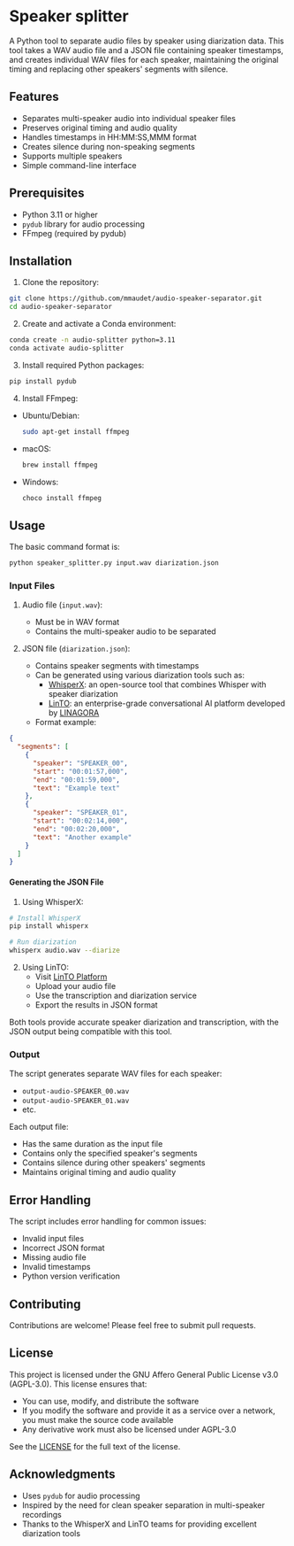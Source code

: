 # Speaker splitter

A Python tool to separate audio files by speaker using diarization data. This tool takes a WAV audio file and a JSON file containing speaker timestamps, and creates individual WAV files for each speaker, maintaining the original timing and replacing other speakers' segments with silence.

## Features

- Separates multi-speaker audio into individual speaker files
- Preserves original timing and audio quality
- Handles timestamps in HH:MM:SS,MMM format
- Creates silence during non-speaking segments
- Supports multiple speakers
- Simple command-line interface

## Prerequisites

- Python 3.11 or higher
- `pydub` library for audio processing
- FFmpeg (required by pydub)

## Installation

1. Clone the repository:
```bash
git clone https://github.com/mmaudet/audio-speaker-separator.git
cd audio-speaker-separator
```

2. Create and activate a Conda environment:
```bash
conda create -n audio-splitter python=3.11
conda activate audio-splitter
```

3. Install required Python packages:
```bash
pip install pydub
```

4. Install FFmpeg:
- Ubuntu/Debian:
  ```bash
  sudo apt-get install ffmpeg
  ```
- macOS:
  ```bash
  brew install ffmpeg
  ```
- Windows:
  ```bash
  choco install ffmpeg
  ```

## Usage

The basic command format is:
```bash
python speaker_splitter.py input.wav diarization.json
```

### Input Files

1. Audio file (`input.wav`):
   - Must be in WAV format
   - Contains the multi-speaker audio to be separated

2. JSON file (`diarization.json`):
   - Contains speaker segments with timestamps
   - Can be generated using various diarization tools such as:
     - [WhisperX](https://github.com/m-bain/whisperX): an open-source tool that combines Whisper with speaker diarization
     - [LinTO](https://linto.app): an enterprise-grade conversational AI platform developed by [LINAGORA](https://www.linagora.com)
   - Format example:
```json
{
  "segments": [
    {
      "speaker": "SPEAKER_00",
      "start": "00:01:57,000",
      "end": "00:01:59,000",
      "text": "Example text"
    },
    {
      "speaker": "SPEAKER_01",
      "start": "00:02:14,000",
      "end": "00:02:20,000",
      "text": "Another example"
    }
  ]
}
```

#### Generating the JSON File

1. Using WhisperX:
```bash
# Install WhisperX
pip install whisperx

# Run diarization
whisperx audio.wav --diarize
```

2. Using LinTO:
   - Visit [LinTO Platform](https://linto.app)
   - Upload your audio file
   - Use the transcription and diarization service
   - Export the results in JSON format

Both tools provide accurate speaker diarization and transcription, with the JSON output being compatible with this tool.

### Output

The script generates separate WAV files for each speaker:
- `output-audio-SPEAKER_00.wav`
- `output-audio-SPEAKER_01.wav`
- etc.

Each output file:
- Has the same duration as the input file
- Contains only the specified speaker's segments
- Contains silence during other speakers' segments
- Maintains original timing and audio quality

## Error Handling

The script includes error handling for common issues:
- Invalid input files
- Incorrect JSON format
- Missing audio file
- Invalid timestamps
- Python version verification

## Contributing

Contributions are welcome! Please feel free to submit pull requests.

## License

This project is licensed under the GNU Affero General Public License v3.0 (AGPL-3.0). This license ensures that:
- You can use, modify, and distribute the software
- If you modify the software and provide it as a service over a network, you must make the source code available
- Any derivative work must also be licensed under AGPL-3.0

See the [LICENSE](https://www.gnu.org/licenses/agpl-3.0.en.html) for the full text of the license.

## Acknowledgments

- Uses `pydub` for audio processing
- Inspired by the need for clean speaker separation in multi-speaker recordings
- Thanks to the WhisperX and LinTO teams for providing excellent diarization tools